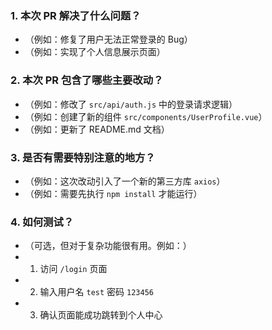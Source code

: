### 1. 本次 PR 解决了什么问题？

- （例如：修复了用户无法正常登录的 Bug）
- （例如：实现了个人信息展示页面）

### 2. 本次 PR 包含了哪些主要改动？

- （例如：修改了 `src/api/auth.js` 中的登录请求逻辑）
- （例如：创建了新的组件 `src/components/UserProfile.vue`）
- （例如：更新了 README.md 文档）

### 3. 是否有需要特别注意的地方？

- （例如：这次改动引入了一个新的第三方库 `axios`）
- （例如：需要先执行 `npm install` 才能运行）

### 4. 如何测试？

- （可选，但对于复杂功能很有用。例如：）
- 1. 访问 `/login` 页面
- 2. 输入用户名 `test` 密码 `123456`
- 3. 确认页面能成功跳转到个人中心
